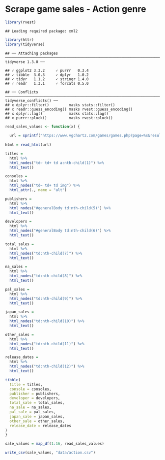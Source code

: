 Scrape game sales - Action genre
================

``` r
library(rvest)
```

    ## Loading required package: xml2

``` r
library(httr)
library(tidyverse)
```

    ## ── Attaching packages ──────────────────────────────────────────────────────────────────────────────────────────── tidyverse 1.3.0 ──

    ## ✓ ggplot2 3.3.2     ✓ purrr   0.3.4
    ## ✓ tibble  3.0.3     ✓ dplyr   1.0.2
    ## ✓ tidyr   1.1.2     ✓ stringr 1.4.0
    ## ✓ readr   1.3.1     ✓ forcats 0.5.0

    ## ── Conflicts ─────────────────────────────────────────────────────────────────────────────────────────────── tidyverse_conflicts() ──
    ## x dplyr::filter()         masks stats::filter()
    ## x readr::guess_encoding() masks rvest::guess_encoding()
    ## x dplyr::lag()            masks stats::lag()
    ## x purrr::pluck()          masks rvest::pluck()

``` r
read_sales_values <- function(x) {
  
  url = sprintf("https://www.vgchartz.com/games/games.php?page=%s&results=200&genre=Action&order=TotalSales&ownership=Both&direction=DESC&showtotalsales=1&shownasales=1&showpalsales=1&showjapansales=1&showothersales=1&showpublisher=1&showdeveloper=1&showreleasedate=1&showlastupdate=0&showvgchartzscore=0&showcriticscore=0&showuserscore=0&showshipped=0&showmultiplat=Yes", x)
  
html = read_html(url)

titles = 
  html %>% 
  html_nodes("td~ td+ td a:nth-child(1)") %>% 
  html_text()

consoles = 
  html %>% 
  html_nodes("td~ td+ td img") %>% 
  html_attr(., name = "alt") 

publishers =
  html %>% 
  html_nodes("#generalBody td:nth-child(5)") %>% 
  html_text()

developers = 
  html %>% 
  html_nodes("#generalBody td:nth-child(6)") %>% 
  html_text()

total_sales = 
  html %>% 
  html_nodes("td:nth-child(7)") %>% 
  html_text()

na_sales = 
  html %>% 
  html_nodes("td:nth-child(8)") %>% 
  html_text()

pal_sales = 
  html %>% 
  html_nodes("td:nth-child(9)") %>% 
  html_text()

japan_sales =
  html %>% 
  html_nodes("td:nth-child(10)") %>% 
  html_text()

other_sales =
  html %>% 
  html_nodes("td:nth-child(11)") %>% 
  html_text()

release_dates =
  html %>% 
  html_nodes("td:nth-child(12)") %>% 
  html_text()

tibble(
  title = titles,
  console = consoles,
  publisher = publishers,
  developer = developers,
  total_sale = total_sales,
  na_sale = na_sales,
  pal_sale = pal_sales,
  japan_sale = japan_sales,
  other_sale = other_sales,
  release_date = release_dates
)
}
```

``` r
sale_values = map_df(1:16, read_sales_values)
```

``` r
write_csv(sale_values, "data/action.csv")
```

